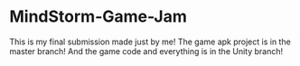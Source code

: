 # MindStorm-Game-Jam
This is my final submission made just by me! The game apk project is in the master branch! And the game code and everything is in the Unity branch!
